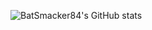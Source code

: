 ![BatSmacker84's GitHub stats](https://github-readme-stats.vercel.app/api?username=BatSmacker84&count_private=true)
